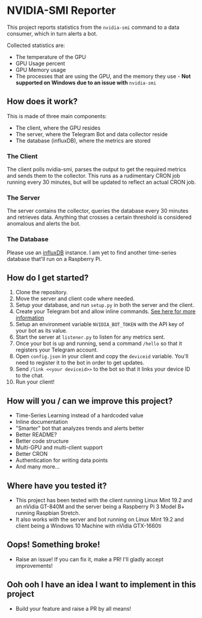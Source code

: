 # NVIDIA-SMI Reporter

This project reports statistics from the `nvidia-smi` command to a data consumer, which in turn alerts a bot.

Collected statistics are:

* The temperature of the GPU
* GPU Usage percent
* GPU Memory usage
* The processes that are using the GPU, and the memory they use - **Not supported on Windows due to an issue with** `nvidia-smi`


## How does it work?

This is made of three main components:

* The client, where the GPU resides
* The server, where the Telegram Bot and data collector reside
* The database (influxDB), where the metrics are stored

### The Client

The client polls nvidia-smi, parses the output to get the required metrics and sends them to the collector. This runs as a rudimentary CRON job running every 30 minutes, but will be updated to reflect an actual CRON job.

### The Server

The server contains the collector, queries the database every 30 minutes and retrieves data. Anything that crosses a certain threshold is considered anomalous and alerts the bot.

### The Database

Please use an [influxDB](https://www.influxdata.com/) instance. I am yet to find another time-series database that'll run on a Raspberry Pi.

## How do I get started?

1. Clone the repository.
2. Move the server and client code where needed.
3. Setup your database, and run `setup.py` in both the server and the client.
4. Create your Telegram bot and allow inline commands. [See here for more information](https://core.telegram.org/bots)
5. Setup an environment variable `NVIDIA_BOT_TOKEN` with the API key of your bot as its value.
6. Start the server at `listener.py` to listen for any metrics sent.
6. Once your bot is up and running, send a command `/hello` so that it registers your Telegram account.
7. Open `config.json` in your client and copy the `deviceid` variable. You'll need to register it to the bot in order to get updates.
8. Send `/link <<your deviceid>>` to the bot so that it links your device ID to the chat.
9. Run your client!

## How will you / can we improve this project?

* Time-Series Learning instead of a hardcoded value
* Inline documentation
* "Smarter" bot that analyzes trends and alerts better
* Better README?
* Better code structure
* Multi-GPU and multi-client support
* Better CRON
* Authentication for writing data points
* And many more...

## Where have you tested it?

* This project has been tested with the client running Linux Mint 19.2 and an nVidia GT-840M and the server being a Raspberry Pi 3 Model B+ running Raspbian Stretch.
* It also works with the server and bot running on Linux Mint 19.2 and client being a Windows 10 Machine with nVidia GTX-1660ti

## Oops! Something broke!

* Raise an issue! If you can fix it, make a PR! I'll gladly accept improvements!

## Ooh ooh I have an idea I want to implement in this project

* Build your feature and raise a PR by all means!